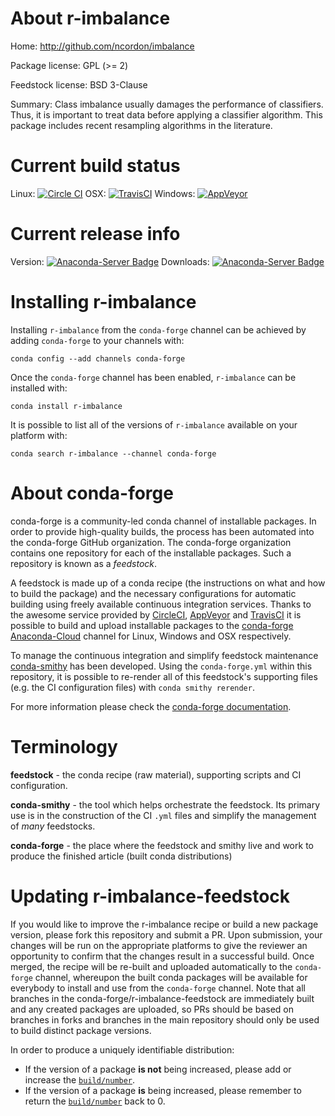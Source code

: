 About r-imbalance
=================

Home: http://github.com/ncordon/imbalance

Package license: GPL (>= 2)

Feedstock license: BSD 3-Clause

Summary: Class imbalance usually damages the performance of classifiers. Thus, it is important to treat data before applying a classifier algorithm. This package includes recent resampling algorithms in the literature.



Current build status
====================

Linux: [![Circle CI](https://circleci.com/gh/conda-forge/r-imbalance-feedstock.svg?style=shield)](https://circleci.com/gh/conda-forge/r-imbalance-feedstock)
OSX: [![TravisCI](https://travis-ci.org/conda-forge/r-imbalance-feedstock.svg?branch=master)](https://travis-ci.org/conda-forge/r-imbalance-feedstock)
Windows: [![AppVeyor](https://ci.appveyor.com/api/projects/status/github/conda-forge/r-imbalance-feedstock?svg=True)](https://ci.appveyor.com/project/conda-forge/r-imbalance-feedstock/branch/master)

Current release info
====================
Version: [![Anaconda-Server Badge](https://anaconda.org/conda-forge/r-imbalance/badges/version.svg)](https://anaconda.org/conda-forge/r-imbalance)
Downloads: [![Anaconda-Server Badge](https://anaconda.org/conda-forge/r-imbalance/badges/downloads.svg)](https://anaconda.org/conda-forge/r-imbalance)

Installing r-imbalance
======================

Installing `r-imbalance` from the `conda-forge` channel can be achieved by adding `conda-forge` to your channels with:

```
conda config --add channels conda-forge
```

Once the `conda-forge` channel has been enabled, `r-imbalance` can be installed with:

```
conda install r-imbalance
```

It is possible to list all of the versions of `r-imbalance` available on your platform with:

```
conda search r-imbalance --channel conda-forge
```


About conda-forge
=================

conda-forge is a community-led conda channel of installable packages.
In order to provide high-quality builds, the process has been automated into the
conda-forge GitHub organization. The conda-forge organization contains one repository
for each of the installable packages. Such a repository is known as a *feedstock*.

A feedstock is made up of a conda recipe (the instructions on what and how to build
the package) and the necessary configurations for automatic building using freely
available continuous integration services. Thanks to the awesome service provided by
[CircleCI](https://circleci.com/), [AppVeyor](http://www.appveyor.com/)
and [TravisCI](https://travis-ci.org/) it is possible to build and upload installable
packages to the [conda-forge](https://anaconda.org/conda-forge)
[Anaconda-Cloud](http://docs.anaconda.org/) channel for Linux, Windows and OSX respectively.

To manage the continuous integration and simplify feedstock maintenance
[conda-smithy](http://github.com/conda-forge/conda-smithy) has been developed.
Using the ``conda-forge.yml`` within this repository, it is possible to re-render all of
this feedstock's supporting files (e.g. the CI configuration files) with ``conda smithy rerender``.

For more information please check the [conda-forge documentation](https://conda-forge.org/docs/).

Terminology
===========

**feedstock** - the conda recipe (raw material), supporting scripts and CI configuration.

**conda-smithy** - the tool which helps orchestrate the feedstock.
                   Its primary use is in the construction of the CI ``.yml`` files
                   and simplify the management of *many* feedstocks.

**conda-forge** - the place where the feedstock and smithy live and work to
                  produce the finished article (built conda distributions)


Updating r-imbalance-feedstock
==============================

If you would like to improve the r-imbalance recipe or build a new
package version, please fork this repository and submit a PR. Upon submission,
your changes will be run on the appropriate platforms to give the reviewer an
opportunity to confirm that the changes result in a successful build. Once
merged, the recipe will be re-built and uploaded automatically to the
`conda-forge` channel, whereupon the built conda packages will be available for
everybody to install and use from the `conda-forge` channel.
Note that all branches in the conda-forge/r-imbalance-feedstock are
immediately built and any created packages are uploaded, so PRs should be based
on branches in forks and branches in the main repository should only be used to
build distinct package versions.

In order to produce a uniquely identifiable distribution:
 * If the version of a package **is not** being increased, please add or increase
   the [``build/number``](http://conda.pydata.org/docs/building/meta-yaml.html#build-number-and-string).
 * If the version of a package **is** being increased, please remember to return
   the [``build/number``](http://conda.pydata.org/docs/building/meta-yaml.html#build-number-and-string)
   back to 0.